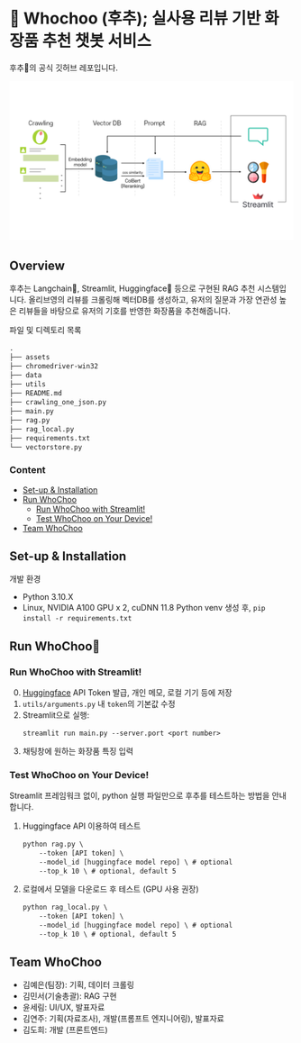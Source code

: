 # 🧂 Whochoo (후추); 실사용 리뷰 기반 화장품 추천 챗봇 서비스

후추🧂의 공식 깃허브 레포입니다.
<!-- ![overview](assets/overview.png =250x)  -->
<img src="assets/overview_.png" alt="drawing" width="768"/>

## Overview
후추는 Langchain🦜, Streamlit, Huggingface🤗 등으로 구현된 RAG 추천 시스템입니다. 올리브영의 리뷰를 크롤링해 벡터DB를 생성하고, 유저의 질문과 가장 연관성 높은 리뷰들을 바탕으로 유저의 기호를 반영한 화장품을 추천해줍니다.

파일 및 디렉토리 목록
```
.
├── assets
├── chromedriver-win32
├── data
├── utils
├── README.md
├── crawling_one_json.py
├── main.py
├── rag.py
├── rag_local.py
├── requirements.txt
└── vectorstore.py
```
### Content
- [Set-up & Installation](#set-up--installation)
- [Run WhoChoo](#run-whochoo)
    - [Run WhoChoo with Streamlit!](#run-whochoo-with-streamlit)
    - [Test WhoChoo on Your Device!](#test-whochoo-on-your-device)
- [Team WhoChoo](#team-whochoo)

## Set-up & Installation
개발 환경
- Python 3.10.X
- Linux, NVIDIA A100 GPU x 2, cuDNN 11.8
Python venv 생성 후, `pip install -r requirements.txt`

## Run WhoChoo🧂
### Run WhoChoo with Streamlit!
0. [Huggingface](https://huggingface.co/) API Token 발급, 개인 메모, 로컬 기기 등에 저장
1. `utils/arguments.py` 내 `token`의 기본값 수정 
2. Streamlit으로 실행:
    ```
    streamlit run main.py --server.port <port number>
    ```
3. 채팅창에 원하는 화장품 특징 입력

### Test WhoChoo on Your Device!
Streamlit 프레임워크 없이, python 실행 파일만으로 후추를 테스트하는 방법을 안내합니다.
1. Huggingface API 이용하여 테스트
    ```
    python rag.py \
        --token [API token] \ 
        --model_id [huggingface model repo] \ # optional
        --top_k 10 \ # optional, default 5
    ```
2. 로컬에서 모델을 다운로드 후 테스트 (GPU 사용 권장)
    ```
    python rag_local.py \
        --token [API token] \ 
        --model_id [huggingface model repo] \ # optional
        --top_k 10 \ # optional, default 5
    ```
## Team WhoChoo
- 김예은(팀장): 기획, 데이터 크롤링
- 김민서(기술총괄): RAG 구현
- 윤세림: UI/UX, 발표자료 
- 김연주: 기획(자료조사), 개발(프롬프트 엔지니어링), 발표자료
- 김도희: 개발 (프론트엔드)


